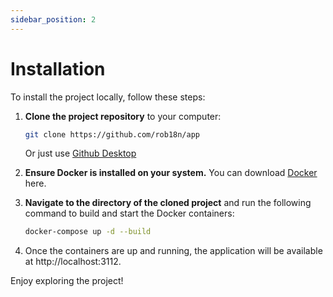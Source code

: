 ```yaml
---
sidebar_position: 2
---
```

# Installation
To install the project locally, follow these steps:

1. **Clone the project repository** to your computer:
   ```bash
   git clone https://github.com/rob18n/app
   ```
   Or just use [Github Desktop](https://github.com/apps/desktop)
2.	**Ensure Docker is installed on your system.** You can download [Docker](https://www.docker.com/) here.

3.	**Navigate to the directory of the cloned project** and run the following command to build and start the Docker containers:
    ```bash
    docker-compose up -d --build
    ```
4.	Once the containers are up and running, the application will be available at http://localhost:3112.

Enjoy exploring the project!